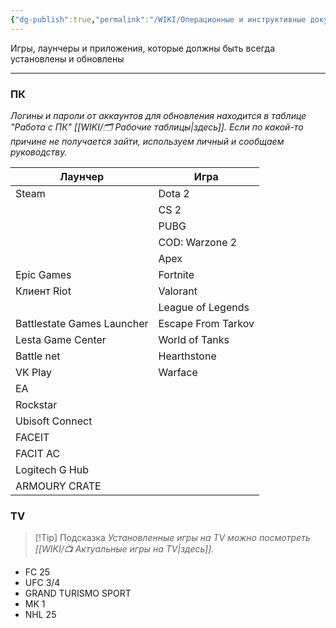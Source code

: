 ```yaml
---
{"dg-publish":true,"permalink":"/WIKI/Операционные и инструктивные документы/🎮 Игры и приложения/"}
---
```


Игры, лаунчеры и приложения, которые должны быть всегда установлены и обновлены
___
### ПК
*Логины и пароли от аккаунтов для обновления находится в таблице "Работа с ПК" [[WIKI/🗂️ Рабочие таблицы\|здесь]]. Если по какой-то причине не получается зайти, используем личный и сообщаем руководству.* 

| Лаунчер                    | Игра               |
| -------------------------- | ------------------ |
| Steam                      | Dota 2             |
|                            | CS 2               |
|                            | PUBG               |
|                            | COD: Warzone 2     |
|                            | Apex               |
| Epic Games                 | Fortnite           |
| Клиент Riot                | Valorant           |
|                            | League of Legends  |
| Battlestate Games Launcher | Escape From Tarkov |
| Lesta Game Center          | World of Tanks     |
| Battle net                 | Hearthstone        |
| VK Play                    | Warface            |
| EA                         |                    |
| Rockstar                   |                    |
| Ubisoft Connect            |                    |
| FACEIT                     |                    |
| FACIT AC                   |                    |
| Logitech G Hub             |                    |
| ARMOURY CRATE              |                    

### TV

> [!Tip] Подсказка
> *Установленные игры на TV можно посмотреть [[WIKI/📺 Актуальные игры на TV\|здесь]].*

- FC 25
- UFC 3/4
- GRAND TURISMO SPORT
- MK 1
- NHL 25
